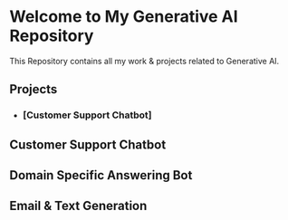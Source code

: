 # Welcome to My Generative AI Repository

This Repository contains all my work & projects related to Generative AI.

## Projects

 - ### [Customer Support Chatbot]

## Customer Support Chatbot 

## Domain Specific Answering Bot

## Email & Text Generation
